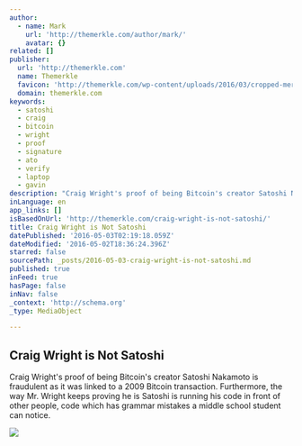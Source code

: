 ```yaml
---
author:
  - name: Mark
    url: 'http://themerkle.com/author/mark/'
    avatar: {}
related: []
publisher:
  url: 'http://themerkle.com'
  name: Themerkle
  favicon: 'http://themerkle.com/wp-content/uploads/2016/03/cropped-merkle-white-1-192x192.png'
  domain: themerkle.com
keywords:
  - satoshi
  - craig
  - bitcoin
  - wright
  - proof
  - signature
  - ato
  - verify
  - laptop
  - gavin
description: "Craig Wright's proof of being Bitcoin's creator Satoshi Nakamoto is fraudulent as it was linked to a 2009 Bitcoin transaction. Furthermore, the way Mr. Wright keeps proving he is Satoshi is running his code in front of other people, code which has grammar mistakes a middle school student can notice."
inLanguage: en
app_links: []
isBasedOnUrl: 'http://themerkle.com/craig-wright-is-not-satoshi/'
title: Craig Wright is Not Satoshi
datePublished: '2016-05-03T02:19:18.059Z'
dateModified: '2016-05-02T18:36:24.396Z'
starred: false
sourcePath: _posts/2016-05-03-craig-wright-is-not-satoshi.md
published: true
inFeed: true
hasPage: false
inNav: false
_context: 'http://schema.org'
_type: MediaObject

---
```

<article style=""><h1>Craig Wright is Not Satoshi</h1><p>Craig Wright's proof of being Bitcoin's creator Satoshi Nakamoto is fraudulent as it was linked to a 2009 Bitcoin transaction. Furthermore, the way Mr. Wright keeps proving he is Satoshi is running his code in front of other people, code which has grammar mistakes a middle school student can notice.</p><img src="http://themerkle.com/wp-content/uploads/2016/05/lol-wut-signiture.png" /></article>
